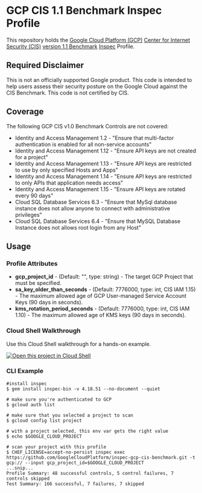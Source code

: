 # GCP CIS 1.1 Benchmark Inspec Profile

This repository holds the [Google Cloud Platform (GCP)](https://cloud.google.com/) [Center for Internet Security (CIS)](https://www.cisecurity.org) [version 1.1 Benchmark](https://www.cisecurity.org/benchmark/google_cloud_computing_platform/) [Inspec](https://www.inspec.io/) Profile.

## Required Disclaimer

This is not an officially supported Google product. This code is intended to help users assess their security posture on the Google Cloud against the CIS Benchmark. This code is not certified by CIS.

## Coverage

The following GCP CIS v1.0 Benchmark Controls are not covered:

* Identity and Access Management 1.2 - "Ensure that multi-factor authentication is enabled for all non-service accounts"
* Identity and Access Management 1.12 - "Ensure API keys are not created for a project"
* Identity and Access Management 1.13 - "Ensure API keys are restricted to use by only specified Hosts and Apps"
* Identity and Access Management 1.14 - "Ensure API keys are restricted to only APIs that application needs access"
* Identity and Access Management 1.15 - "Ensure API keys are rotated every 90 days"
* Cloud SQL Database Services 6.3 - "Ensure that MySql database instance does not allow anyone to connect with administrative privileges"
* Cloud SQL Database Services 6.4 - "Ensure that MySQL Database Instance does not allows root login from any Host"

## Usage

### Profile Attributes

* **gcp_project_id** - (Default: "", type: string) - The target GCP Project that must be specified.
* **sa_key_older_than_seconds** - (Default: 7776000, type: int, CIS IAM 1.15) - The maximum allowed age of GCP User-managed Service Account Keys (90 days in seconds).
* **kms_rotation_period_seconds** - (Default: 7776000, type: int, CIS IAM 1.10) - The maximum allowed age of KMS keys (90 days in seconds).


### Cloud Shell Walkthrough

Use this Cloud Shell walkthrough for a hands-on example.

[![Open this project in Cloud Shell](http://gstatic.com/cloudssh/images/open-btn.png)](https://console.cloud.google.com/cloudshell/open?git_repo=https://github.com/GoogleCloudPlatform/inspec-gcp-cis-benchmark&page=editor&tutorial=walkthrough.md)

### CLI Example

```
#install inspec
$ gem install inspec-bin -v 4.18.51 --no-document --quiet
```

```
# make sure you're authenticated to GCP
$ gcloud auth list

# make sure that you selected a project to scan
$ gcloud config list project 

# with a project selected, this env var gets the right value
$ echo $GOOGLE_CLOUD_PROJECT
```

```
# scan your project with this profile
$ CHEF_LICENSE=accept-no-persist inspec exec https://github.com/GoogleCloudPlatform/inspec-gcp-cis-benchmark.git -t gcp:// --input gcp_project_id=$GOOGLE_CLOUD_PROJECT
...snip...
Profile Summary: 48 successful controls, 5 control failures, 7 controls skipped
Test Summary: 166 successful, 7 failures, 7 skipped
```
